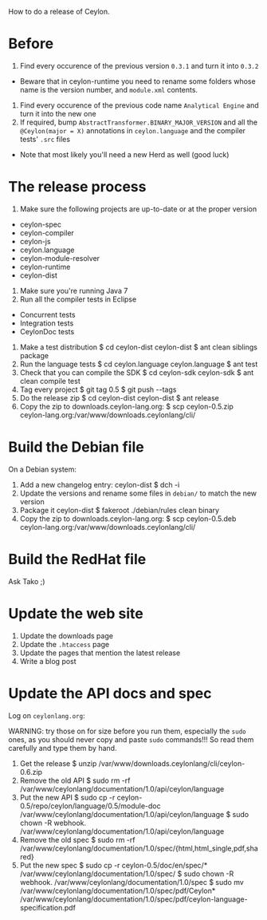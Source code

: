 How to do a release of Ceylon.

# Before

1. Find every occurence of the previous version `0.3.1` and turn it into `0.3.2`
  - Beware that in ceylon-runtime you need to rename some folders whose name is the version number, and `module.xml` contents.
1. Find every occurence of the previous code name `Analytical Engine` and turn it into the new one
1. If required, bump `AbstractTransformer.BINARY_MAJOR_VERSION` and all the `@Ceylon(major = X)` annotations in `ceylon.language`
   and the compiler tests' `.src` files
  - Note that most likely you'll need a new Herd as well (good luck)

# The release process

1. Make sure the following projects are up-to-date or at the proper version
  - ceylon-spec
  - ceylon-compiler
  - ceylon-js
  - ceylon.language
  - ceylon-module-resolver
  - ceylon-runtime
  - ceylon-dist
1. Make sure you're running Java 7
1. Run all the compiler tests in Eclipse
  - Concurrent tests
  - Integration tests
  - CeylonDoc tests
1. Make a test distribution
    $ cd ceylon-dist
    ceylon-dist $ ant clean siblings package
1. Run the language tests
    $ cd ceylon.language
    ceylon.language $ ant test
1. Check that you can compile the SDK
    $ cd ceylon-sdk
    ceylon-sdk $ ant clean compile test
1. Tag every project
    $ git tag 0.5
    $ git push --tags
1. Do the release zip
    $ cd ceylon-dist
    ceylon-dist $ ant release
1. Copy the zip to downloads.ceylon-lang.org:
    $ scp ceylon-0.5.zip ceylon-lang.org:/var/www/downloads.ceylonlang/cli/

# Build the Debian file

On a Debian system:

1. Add a new changelog entry:
    ceylon-dist $ dch -i
1. Update the versions and rename some files in `debian/` to match the new version
1. Package it
    ceylon-dist $ fakeroot ./debian/rules clean binary
1. Copy the zip to downloads.ceylon-lang.org:
    $ scp ceylon-0.5.deb ceylon-lang.org:/var/www/downloads.ceylonlang/cli/

# Build the RedHat file

Ask Tako ;)

# Update the web site

1. Update the downloads page
1. Update the `.htaccess` page
1. Update the pages that mention the latest release
1. Write a blog post

# Update the API docs and spec

Log on `ceylonlang.org`:

WARNING: try those on for size before you run them, especially the `sudo` ones, as you should
never copy and paste `sudo` commands!!! So read them carefully and type them by hand.

1. Get the release
    $ unzip /var/www/downloads.ceylonlang/cli/ceylon-0.6.zip
1. Remove the old API
    $ sudo rm -rf /var/www/ceylonlang/documentation/1.0/api/ceylon/language
1. Put the new API
    $ sudo cp -r ceylon-0.5/repo/ceylon/language/0.5/module-doc /var/www/ceylonlang/documentation/1.0/api/ceylon/language
    $ sudo chown -R webhook. /var/www/ceylonlang/documentation/1.0/api/ceylon/language
1. Remove the old spec
    $ sudo rm -rf /var/www/ceylonlang/documentation/1.0/spec/{html,html_single,pdf,shared}
1. Put the new spec
    $ sudo cp -r ceylon-0.5/doc/en/spec/* /var/www/ceylonlang/documentation/1.0/spec/
    $ sudo chown -R webhook. /var/www/ceylonlang/documentation/1.0/spec
    $ sudo mv /var/www/ceylonlang/documentation/1.0/spec/pdf/Ceylon\* /var/www/ceylonlang/documentation/1.0/spec/pdf/ceylon-language-specification.pdf

